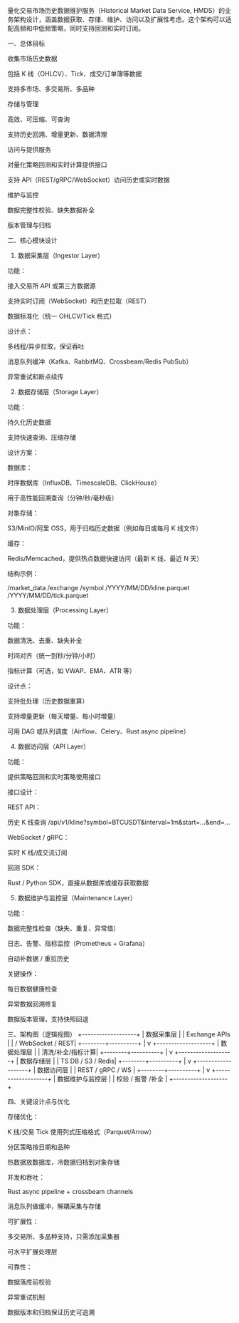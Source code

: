量化交易市场历史数据维护服务（Historical Market Data Service, HMDS）的业务架构设计，涵盖数据获取、存储、维护、访问以及扩展性考虑。这个架构可以适配高频和中低频策略，同时支持回测和实时订阅。

一、总体目标

收集市场历史数据

包括 K 线（OHLCV）、Tick、成交/订单簿等数据

支持多市场、多交易所、多品种

存储与管理

高效、可压缩、可查询

支持历史回溯、增量更新、数据清理

访问与提供服务

对量化策略回测和实时计算提供接口

支持 API（REST/gRPC/WebSocket）访问历史或实时数据

维护与监控

数据完整性校验、缺失数据补全

版本管理与归档

二、核心模块设计
1. 数据采集层（Ingestor Layer）

功能：

接入交易所 API 或第三方数据源

支持实时订阅（WebSocket）和历史拉取（REST）

数据标准化（统一 OHLCV/Tick 格式）

设计点：

多线程/异步拉取，保证吞吐

消息队列缓冲（Kafka、RabbitMQ、Crossbeam/Redis PubSub）

异常重试和断点续传

2. 数据存储层（Storage Layer）

功能：

持久化历史数据

支持快速查询、压缩存储

设计方案：

数据库：

时序数据库（InfluxDB、TimescaleDB、ClickHouse）

用于高性能回溯查询（分钟/秒/毫秒级）

对象存储：

S3/MinIO/阿里 OSS，用于归档历史数据（例如每日或每月 K 线文件）

缓存：

Redis/Memcached，提供热点数据快速访问（最新 K 线、最近 N 天）

结构示例：

/market_data
/exchange
/symbol
/YYYY/MM/DD/kline.parquet
/YYYY/MM/DD/tick.parquet

3. 数据处理层（Processing Layer）

功能：

数据清洗、去重、缺失补全

时间对齐（统一到秒/分钟/小时）

指标计算（可选，如 VWAP、EMA、ATR 等）

设计点：

支持批处理（历史数据重算）

支持增量更新（每天增量、每小时增量）

可用 DAG 或队列调度（Airflow、Celery、Rust async pipeline）

4. 数据访问层（API Layer）

功能：

提供策略回测和实时策略使用接口

接口设计：

REST API：

历史 K 线查询 /api/v1/kline?symbol=BTCUSDT&interval=1m&start=...&end=...

WebSocket / gRPC：

实时 K 线/成交流订阅

回测 SDK：

Rust / Python SDK，直接从数据库或缓存获取数据

5. 数据维护与监控层（Maintenance Layer）

功能：

数据完整性检查（缺失、重复、异常值）

日志、告警、指标监控（Prometheus + Grafana）

自动补数据 / 重拉历史

关键操作：

每日数据健康检查

异常数据回溯修复

数据版本管理，支持快照回退

三、架构图（逻辑视图）
+-------------------+
|   数据采集层       |
|  Exchange APIs    |
|  / WebSocket / REST|
+--------+----------+
|
v
+-------------------+
|   数据处理层       |
|  清洗/补全/指标计算|
+--------+----------+
|
v
+-------------------+
|   数据存储层       |
|  TS DB / S3 / Redis|
+--------+----------+
|
v
+-------------------+
|   数据访问层       |
|  REST / gRPC / WS |
+--------+----------+
|
v
+-------------------+
| 数据维护与监控层   |
|  校验 / 报警 /补全 |
+-------------------+

四、关键设计点与优化

存储优化：

K 线/交易 Tick 使用列式压缩格式（Parquet/Arrow）

分区策略按日期和品种

热数据放数据库，冷数据归档到对象存储

并发和吞吐：

Rust async pipeline + crossbeam channels

消息队列做缓冲，解耦采集与存储

可扩展性：

多交易所、多品种支持，只需添加采集器

可水平扩展处理层

可靠性：

数据落库前校验

异常重试机制

数据版本和归档保证历史可追溯